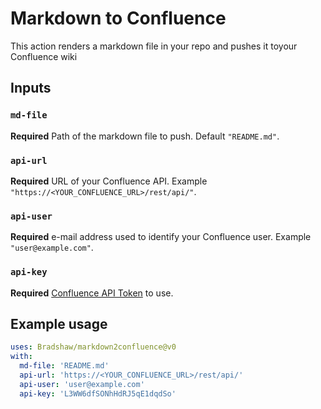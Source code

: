 # Markdown to Confluence

This action renders a markdown file in your repo and pushes it toyour Confluence wiki

## Inputs

### `md-file`

**Required** Path of the markdown file to push. Default `"README.md"`.

### `api-url`

**Required** URL of your Confluence API. Example `"https://<YOUR_CONFLUENCE_URL>/rest/api/"`.

### `api-user`

**Required** e-mail address used to identify your Confluence user. Example `"user@example.com"`.

### `api-key`

**Required** [Confluence API Token](https://confluence.atlassian.com/cloud/api-tokens-938839638.html) to use.

## Example usage
```yaml
uses: Bradshaw/markdown2confluence@v0
with:
  md-file: 'README.md'
  api-url: 'https://<YOUR_CONFLUENCE_URL>/rest/api/'
  api-user: 'user@example.com'
  api-key: 'L3WW6dfSONhHdRJ5qE1dqdSo'
```
